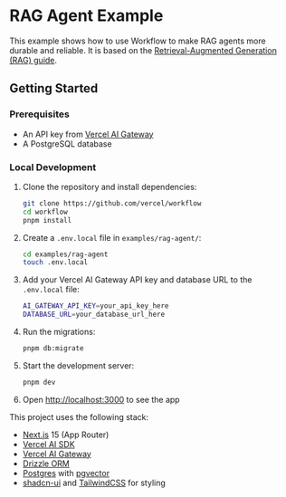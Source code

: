 # RAG Agent Example

This example shows how to use Workflow to make RAG agents more durable and reliable. It is based on the [Retrieval-Augmented Generation (RAG) guide](https://ai-sdk.dev/docs/guides/rag-chatbot).

## Getting Started

### Prerequisites

- An API key from [Vercel AI Gateway](https://vercel.com/d?to=%2F%5Bteam%5D%2F%7E%2Fai&title=Go+to+AI+Gateway)
- A PostgreSQL database

### Local Development

1. Clone the repository and install dependencies:

   ```bash
   git clone https://github.com/vercel/workflow
   cd workflow
   pnpm install
   ```

2. Create a `.env.local` file in `examples/rag-agent/`:

   ```bash
   cd examples/rag-agent
   touch .env.local
   ```

3. Add your Vercel AI Gateway API key and database URL to the `.env.local` file:

   ```bash
   AI_GATEWAY_API_KEY=your_api_key_here
   DATABASE_URL=your_database_url_here
   ```

3. Run the migrations:

    ```bash
    pnpm db:migrate
    ```

4. Start the development server:

   ```bash
   pnpm dev
   ```

5. Open [http://localhost:3000](http://localhost:3000) to see the app

This project uses the following stack:

- [Next.js](https://nextjs.org) 15 (App Router)
- [Vercel AI SDK](https://ai-sdk.dev/docs)
- [Vercel AI Gateway](https://vercel.com/ai-gateway)
- [Drizzle ORM](https://orm.drizzle.team)
- [Postgres](https://www.postgresql.org/) with [pgvector](https://github.com/pgvector/pgvector)
- [shadcn-ui](https://ui.shadcn.com) and [TailwindCSS](https://tailwindcss.com) for styling

